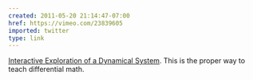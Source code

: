 ```yaml
---
created: 2011-05-20 21:14:47-07:00
href: https://vimeo.com/23839605
imported: twitter
type: link
---
```


[Interactive Exploration of a Dynamical System](https://vimeo.com/23839605). This is the proper way to teach differential math.